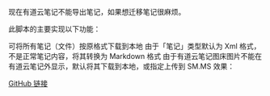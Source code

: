 现在有道云笔记不能导出笔记，如果想迁移笔记很麻烦。

此脚本的主要实现以下功能：

可将所有笔记（文件）按原格式下载到本地
由于「笔记」类型默认为 Xml 格式，不是正常笔记内容，将其转换为 Markdown 格式
由于有道云笔记图床图片不能在有道云笔记外显示，默认将其下载到本地，或指定上传到 SM.MS
效果：



[GitHub 链接](https://github.com/DeppWang/youdaonote-pull)